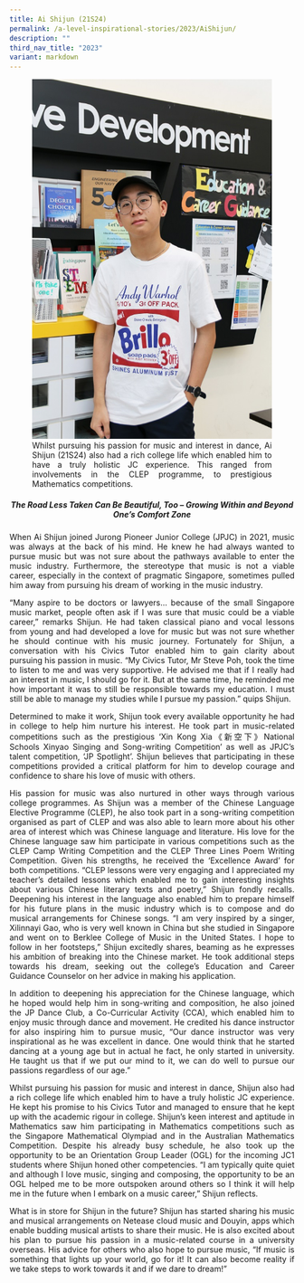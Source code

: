 ```yaml
---
title: Ai Shijun (21S24)
permalink: /a-level-inspirational-stories/2023/AiShijun/
description: ""
third_nav_title: "2023"
variant: markdown
---
```

<div align="justify">

<figure>
<img src="/images/Accomplishment/2023%20inspiring/11Ai Shijun.jpg">
<figcaption>Whilst pursuing his passion for music and interest in dance, Ai Shijun (21S24) also had a rich college life which enabled him to have a truly holistic JC experience. This ranged from involvements in the CLEP programme, to prestigious Mathematics competitions.</figcaption></figure>

<center><h5> The Road Less Taken Can Be Beautiful, Too – Growing Within and Beyond One’s Comfort Zone</h5></center>

<p>When Ai Shijun joined Jurong Pioneer Junior College (JPJC) in 2021, music was always at the back of his mind. He knew he had always wanted to pursue music but was not sure about the pathways available to enter the music industry. Furthermore, the stereotype that music is not a viable career, especially in the context of pragmatic Singapore, sometimes pulled him away from pursuing his dream of working in the music industry.</p>

<p>“Many aspire to be doctors or lawyers… because of the small Singapore music market, people often ask if I was sure that music could be a viable career,” remarks Shijun. He had taken classical piano and vocal lessons from young and had developed a love for music but was not sure whether he should continue with his music journey. Fortunately for Shijun, a conversation with his Civics Tutor enabled him to gain clarity about pursuing his passion in music. “My Civics Tutor, Mr Steve Poh, took the time to listen to me and was very supportive. He advised me that if I really had an interest in music, I should go for it. But at the same time, he reminded me how important it was to still be responsible towards my education. I must still be able to manage my studies while I pursue my passion.” quips Shijun.</p>

<p>Determined to make it work, Shijun took every available opportunity he had in college to help him nurture his interest. He took part in music-related competitions such as the prestigious ‘Xin Kong Xia《新空下》National Schools Xinyao Singing and Song-writing Competition’ as well as JPJC’s talent competition, ‘JP Spotlight’. Shijun believes that participating in these competitions provided a critical platform for him to develop courage and confidence to share his love of music with others.</p>

<p>His passion for music was also nurtured in other ways through various college programmes. As Shijun was a member of the Chinese Language Elective Programme (CLEP), he also took part in a song-writing competition organised as part of CLEP and was also able to learn more about his other area of interest which was Chinese language and literature. His love for the Chinese language saw him participate in various competitions such as the CLEP Camp Writing Competition and the CLEP Three Lines Poem Writing Competition. Given his strengths, he received the ‘Excellence Award’ for both competitions. “CLEP lessons were very engaging and I appreciated my teacher’s detailed lessons which enabled me to gain interesting insights about various Chinese literary texts and poetry,” Shijun fondly recalls. Deepening his interest in the language also enabled him to prepare himself for his future plans in the music industry which is to compose and do musical arrangements for Chinese songs. “I am very inspired by a singer, Xilinnayi Gao, who is very well known in China but she studied in Singapore and went on to Berklee College of Music in the United States. I hope to follow in her footsteps,” Shijun excitedly shares, beaming as he expresses his ambition of breaking into the Chinese market. He took additional steps towards his dream, seeking out the college’s Education and Career Guidance Counselor on her advice in making his application.</p>

<p>In addition to deepening his appreciation for the Chinese language, which he hoped would help him in song-writing and composition, he also joined the JP Dance Club, a Co-Curricular Activity (CCA), which enabled him to enjoy music through dance and movement. He credited his dance instructor for also inspiring him to pursue music, “Our dance instructor was very inspirational as he was excellent in dance. One would think that he started dancing at a young age but in actual he fact, he only started in university. He taught us that if we put our mind to it, we can do well to pursue our passions regardless of our age.”</p>

<p>Whilst pursuing his passion for music and interest in dance, Shijun also had a rich college life which enabled him to have a truly holistic JC experience. He kept his promise to his Civics Tutor and managed to ensure that he kept up with the academic rigour in college. Shijun’s keen interest and aptitude in Mathematics saw him participating in Mathematics competitions such as the Singapore Mathematical Olympiad and in the Australian Mathematics Competition. Despite his already busy schedule, he also took up the opportunity to be an Orientation Group Leader (OGL) for the incoming JC1 students where Shijun honed other competencies. “I am typically quite quiet and although I love music, singing and composing, the opportunity to be an OGL helped me to be more outspoken around others so I think it will help me in the future when I embark on a music career,” Shijun reflects.</p>

<p>What is in store for Shijun in the future? Shijun has started sharing his music and musical arrangements on Netease cloud music and Douyin, apps which enable budding musical artists to share their music. He is also excited about his plan to pursue his passion in a music-related course in a university overseas. His advice for others who also hope to pursue music, “If music is something that lights up your world, go for it! It can also become reality if we take steps to work towards it and if we dare to dream!”</p></div>